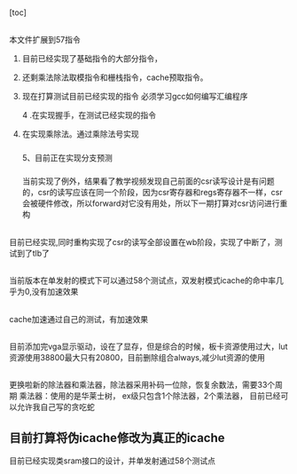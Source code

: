 # 

[toc]
##
本文件扩展到57指令

1. 目前已经实现了基础指令的大部分指令，
2. 还剩乘法除法取模指令和栅栈指令，cache预取指令。
3. 现在打算测试目前已经实现的指令
   必须学习gcc如何编写汇编程序
 
   4 .在实现握手，在测试已经实现的指令
4. 在实现乘除法。通过乘除法号实现
   
   ### 
   
   5、目前正在实现分支预测
   
   ### 
   当前实现了例外，结果看了教学视频发现自己前面的csr读写设计是有问题的，csr的读写应该在同一个阶段，因为csr寄存器和regs寄存器不一样，csr会被硬件修改，所以forward对它没有用处，所以下一期打算对csr访问进行重构
   ## 
  目前已经实现,同时重构实现了csr的读写全部设置在wb阶段，实现了中断了，测试到了tlb了 
   ## 
当前版本在单发射的模式下可以通过58个测试点，双发射模式icache的命中率几乎为0,没有加速效果
## 
cache加速通过自己的测试，有加速效果
## 
目前添加完vga显示驱动，设在了显存，但是综合的时候，板卡资源使用过大，lut资源使用38800最大只有20800，目前删除组合always,减少lut资源的使用
## 
更换啦新的除法器和乘法器，除法器采用补码一位除，恢复余数法，需要33个周期
乘法器：使用的是华莱士树，
ex级只包含1个除法器，2个乘法器，
目前已经可以允许我自己写的贪吃蛇
## 目前打算将伪icache修改为真正的icache
目前已经实现类sram接口的设计，并单发射通过58个测试点

